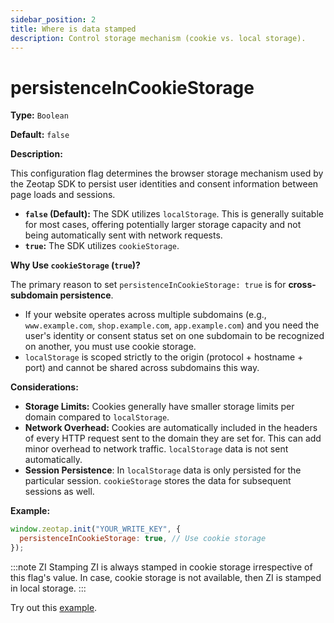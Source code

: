 ```yaml
---
sidebar_position: 2
title: Where is data stamped
description: Control storage mechanism (cookie vs. local storage).
---
```


# persistenceInCookieStorage

**Type:** `Boolean`

**Default:** `false`

**Description:**

This configuration flag determines the browser storage mechanism used by the Zeotap SDK to persist user identities and consent information between page loads and sessions.

*   **`false` (Default):** The SDK utilizes `localStorage`. This is generally suitable for most cases, offering potentially larger storage capacity and not being automatically sent with network requests.
*   **`true`:** The SDK utilizes `cookieStorage`.

**Why Use `cookieStorage` (`true`)?**

The primary reason to set `persistenceInCookieStorage: true` is for **cross-subdomain persistence**.

*   If your website operates across multiple subdomains (e.g., `www.example.com`, `shop.example.com`, `app.example.com`) and you need the user's identity or consent status set on one subdomain to be recognized on another, you must use cookie storage.
*   `localStorage` is scoped strictly to the origin (protocol + hostname + port) and cannot be shared across subdomains this way.

**Considerations:**

*   **Storage Limits:** Cookies generally have smaller storage limits per domain compared to `localStorage`.
*   **Network Overhead:** Cookies are automatically included in the headers of every HTTP request sent to the domain they are set for. This can add minor overhead to network traffic. `localStorage` data is not sent automatically.
*   **Session Persistence**: In `localStorage` data is only persisted for the particular session. `cookieStorage` stores the data for subsequent sessions as well.

**Example:**

```javascript title="SDK Initialization for Cross-Subdomain Cookie Storage"
window.zeotap.init("YOUR_WRITE_KEY", {
  persistenceInCookieStorage: true, // Use cookie storage
});
```

:::note ZI Stamping
ZI is always stamped in cookie storage irrespective of this flag's value. In case, cookie storage is not available, then ZI is stamped in local storage.
:::

Try out this <a href="/examples/persistenceInCookieStorage_Ex.html" target="_blank">example</a>. 